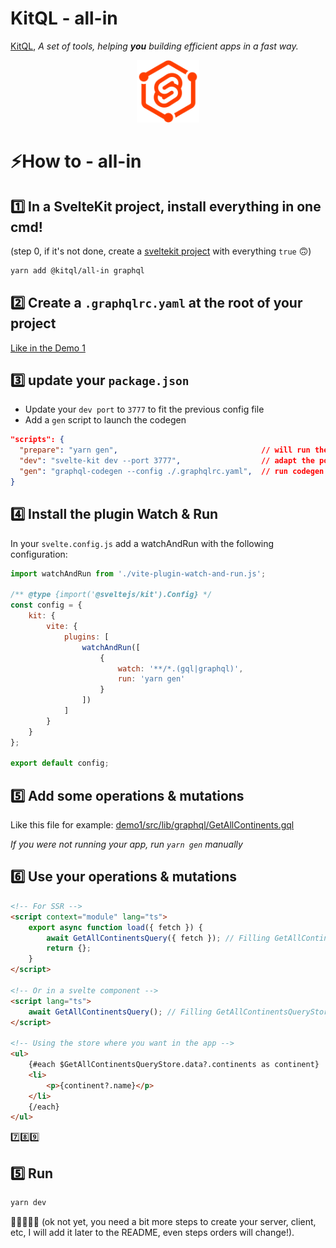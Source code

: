 # KitQL - all-in

[KitQL](https://github.com/jycouet/kitql#kitql), _A set of tools, helping **you** building efficient apps in a fast way._

<p align="center">
  <img src="../../logo.svg" width="100" />
</p>

# ⚡How to - all-in

## 1️⃣ In a SvelteKit project, install everything in one cmd!

(step 0, if it's not done, create a [sveltekit project](https://kit.svelte.dev/) with everything `true` 🙃)

```bash
yarn add @kitql/all-in graphql
```

## 2️⃣ Create a `.graphqlrc.yaml` at the root of your project

[Like in the Demo 1](https://raw.githubusercontent.com/jycouet/kitql/main/examples/demo1/.graphqlrc.yaml)

## 3️⃣ update your `package.json`

- Update your `dev port` to `3777` to fit the previous config file
- Add a `gen` script to launch the codegen

```json
"scripts": {
  "prepare": "yarn gen",                                // will run the codegen after yarn install
  "dev": "svelte-kit dev --port 3777",                  // adapt the port to your needs
  "gen": "graphql-codegen --config ./.graphqlrc.yaml",  // run codegen with the right config file
}
```

## 4️⃣ Install the plugin Watch & Run

In your `svelte.config.js` add a watchAndRun with the following configuration:

```js
import watchAndRun from './vite-plugin-watch-and-run.js';

/** @type {import('@sveltejs/kit').Config} */
const config = {
	kit: {
		vite: {
			plugins: [
				watchAndRun([
					{
						watch: '**/*.(gql|graphql)',
						run: 'yarn gen'
					}
				])
			]
		}
	}
};

export default config;
```

## 5️⃣ Add some operations & mutations

Like this file for example: [demo1/src/lib/graphql/GetAllContinents.gql](https://raw.githubusercontent.com/jycouet/kitql/main/examples/demo1/src/lib/graphql/GetAllContinents.gql)

_If you were not running your app, run `yarn gen` manually_

## 6️⃣ Use your operations & mutations

```html
<!-- For SSR -->
<script context="module" lang="ts">
	export async function load({ fetch }) {
		await GetAllContinentsQuery({ fetch }); // Filling GetAllContinentsQueryStore
		return {};
	}
</script>

<!-- Or in a svelte component -->
<script lang="ts">
	await GetAllContinentsQuery(); // Filling GetAllContinentsQueryStore
</script>

<!-- Using the store where you want in the app -->
<ul>
	{#each $GetAllContinentsQueryStore.data?.continents as continent}
	<li>
		<p>{continent?.name}</p>
	</li>
	{/each}
</ul>
```

7️⃣8️⃣9️⃣

## 5️⃣ Run

```bash
yarn dev
```

🥳🥳🥳🥳🥳 (ok not yet, you need a bit more steps to create your server, client, etc, I will add it later to the README, even steps orders will change!).
